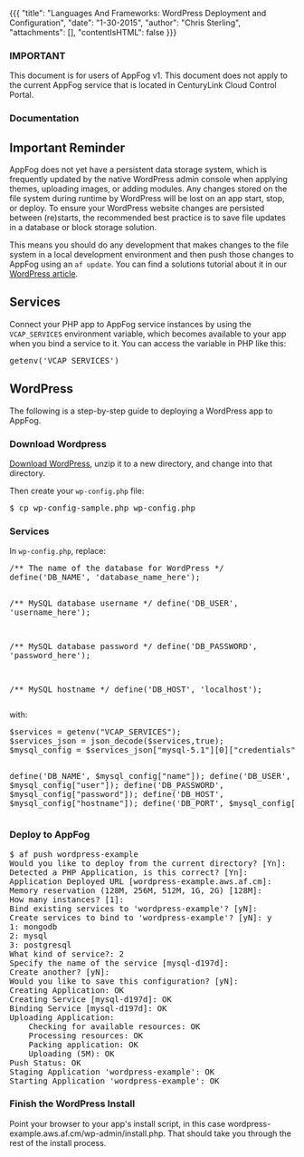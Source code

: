 {{{
  "title": "Languages And Frameworks: WordPress Deployment and Configuration",
  "date": "1-30-2015",
  "author": "Chris Sterling",
  "attachments": [],
  "contentIsHTML": false
}}}

### IMPORTANT

This document is for users of AppFog v1. This document does not apply to the current AppFog service that is located in CenturyLink Cloud Control Portal.

### Documentation

<h2>Important Reminder</h2>
<p>AppFog does not yet have a persistent data storage system, which is frequently updated by the native WordPress admin console when applying themes, uploading images, or adding modules. Any changes stored on the file system during runtime by WordPress will be lost on an app start, stop, or deploy. To ensure your WordPress website changes are persisted between (re)starts, the recommended best practice is to save file updates in a database or block storage solution.</p>
<p>This means you should do any development that makes changes to the file system in a local development environment and then push those changes to AppFog using an <code>af update</code>. You can find a solutions tutorial about it in our <a href="wordpress.md">WordPress article</a>.</p>
<h2>Services</h2>
<p>Connect your PHP app to AppFog service instances by using the <code>VCAP_SERVICES</code> environment variable, which becomes available to your app when you bind a service to it. You can access the variable in PHP like this:</p>
<pre>getenv('VCAP_SERVICES')
</pre>
<h2 id="wordpress">WordPress</h2>
<p>The following is a step-by-step guide to deploying a WordPress app to AppFog.</p>
<h3>Download Wordpress</h3>
<p><a href="http://wordpress.org/download/">Download WordPress</a>, unzip it to a new directory, and change into that directory.</p>
<p>Then create your <code>wp-config.php</code> file:</p>
<pre>$ cp wp-config-sample.php wp-config.php
</pre>
<h3>Services</h3>
<p>In <code>wp-config.php</code>, replace:</p>
<pre>/** The name of the database for WordPress */
define('DB_NAME', 'database_name_here');

/** MySQL database username */
define('DB_USER', 'username_here');

/** MySQL database password */
define('DB_PASSWORD', 'password_here');

/** MySQL hostname */
define('DB_HOST', 'localhost');
</pre>
<p>with:</p>
<pre>$services = getenv("VCAP_SERVICES");
$services_json = json_decode($services,true);
$mysql_config = $services_json["mysql-5.1"][0]["credentials"];

define('DB_NAME', $mysql_config["name"]);
define('DB_USER', $mysql_config["user"]);
define('DB_PASSWORD', $mysql_config["password"]);
define('DB_HOST', $mysql_config["hostname"]);
define('DB_PORT', $mysql_config["port"]);
</pre>
<h3>Deploy to AppFog</h3>
<pre>$ af push wordpress-example
Would you like to deploy from the current directory? [Yn]:
Detected a PHP Application, is this correct? [Yn]:
Application Deployed URL [wordpress-example.aws.af.cm]:
Memory reservation (128M, 256M, 512M, 1G, 2G) [128M]:
How many instances? [1]:
Bind existing services to 'wordpress-example'? [yN]:
Create services to bind to 'wordpress-example'? [yN]: y
1: mongodb
2: mysql
3: postgresql
What kind of service?: 2
Specify the name of the service [mysql-d197d]:
Create another? [yN]:
Would you like to save this configuration? [yN]:
Creating Application: OK
Creating Service [mysql-d197d]: OK
Binding Service [mysql-d197d]: OK
Uploading Application:
    Checking for available resources: OK
    Processing resources: OK
    Packing application: OK
    Uploading (5M): OK
Push Status: OK
Staging Application 'wordpress-example': OK
Starting Application 'wordpress-example': OK
</pre>
<h3>Finish the WordPress Install</h3>
<p>Point your browser to your app's install script, in this case wordpress-example.aws.af.cm/wp-admin/install.php. That should take you through the rest of the install process.</p>
